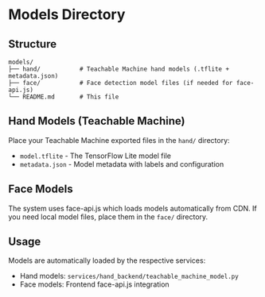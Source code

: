 # Models Directory

## Structure

```
models/
├── hand/           # Teachable Machine hand models (.tflite + metadata.json)
├── face/           # Face detection model files (if needed for face-api.js)
└── README.md       # This file
```

## Hand Models (Teachable Machine)

Place your Teachable Machine exported files in the `hand/` directory:
- `model.tflite` - The TensorFlow Lite model file
- `metadata.json` - Model metadata with labels and configuration

## Face Models

The system uses face-api.js which loads models automatically from CDN.
If you need local model files, place them in the `face/` directory.

## Usage

Models are automatically loaded by the respective services:
- Hand models: `services/hand_backend/teachable_machine_model.py`
- Face models: Frontend face-api.js integration